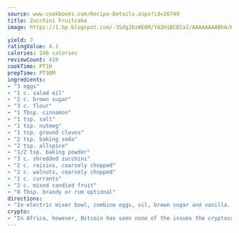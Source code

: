 ```yaml
---
source: www.cookbooks.com/Recipe-Details.aspx?id=26749
title: Zucchini Fruitcake
image: https://1.bp.blogspot.com/-3SdgJ6zWE0M/YA2H1BCBIaI/AAAAAAAABhA/KLu9yTsYBMkJQudB_uFGwTypBtmTiBfZgCLcBGAsYHQ/s320/4.png

yield: 7
ratingValue: 4.1
calories: 246 calories
reviewCount: 410
cookTime: PT1H
prepTime: PT30M
ingredients:
- "3 eggs"
- "1 c. salad oil"
- "2 c. brown sugar"
- "3 c. flour"
- "1 Tbsp. cinnamon"
- "1 tsp. salt"
- "1 tsp. nutmeg"
- "1 tsp. ground cloves"
- "2 tsp. baking soda"
- "2 tsp. allspice"
- "1/2 tsp. baking powder"
- "3 c. shredded zucchini"
- "2 c. raisins, coarsely chopped"
- "2 c. walnuts, coarsely chopped"
- "1 c. currants"
- "2 c. mixed candied fruit"
- "8 Tbsp. brandy or rum optional"
directions:
- "In electric mixer bowl, combine eggs, oil, brown sugar and vanilla. Beat until well blended. In separate bowl, mix flour, cinnamon, soda, allspice, salt, nutmeg, cloves and baking powder. Stir into creamed mixture. With a spoon, stir in zucchini, walnuts, raisins, currants and candied fruit. Mix just until blended. Spoon into 2 greased and floured 5 x 9 loaf pans. Bake in 350u00b0 oven for 1 hour and 10 minutes or until a pick inserted in center comes out dry. Let cool in pans or on racks. If desired, spoon 4 Tbsp. rum or brandy over each loaf while still warm. When completely cool, remove fruitcakes from pan and wrap well, then freeze. Allow to age at least two weeks."
crypto:
- "In Africa, however, Bitcoin has seen none of the issues the cryptocurrency experienced globally."
---
```

